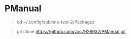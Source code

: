 # PManual
>cd ~/.config/sublime-text-2/Packages

>git clone https://github.com/zxc7928932/PManual.git
